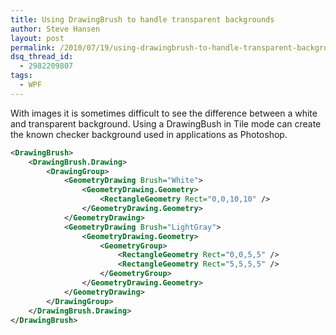 ```yaml
---
title: Using DrawingBrush to handle transparent backgrounds
author: Steve Hansen
layout: post
permalink: /2010/07/19/using-drawingbrush-to-handle-transparent-backgrounds/
dsq_thread_id:
  - 2982209807
tags:
  - WPF
---
```

With images it is sometimes difficult to see the difference between a white and transparent background. Using a DrawingBush in Tile mode can create the known checker background used in applications as Photoshop.

``` xml
<DrawingBrush>
    <DrawingBrush.Drawing>
        <DrawingGroup>
            <GeometryDrawing Brush="White">
                <GeometryDrawing.Geometry>
                    <RectangleGeometry Rect="0,0,10,10" />
                </GeometryDrawing.Geometry>
            </GeometryDrawing>
            <GeometryDrawing Brush="LightGray">
                <GeometryDrawing.Geometry>
                    <GeometryGroup>
                        <RectangleGeometry Rect="0,0,5,5" />
                        <RectangleGeometry Rect="5,5,5,5" />
                    </GeometryGroup>
                </GeometryDrawing.Geometry>
            </GeometryDrawing>
        </DrawingGroup>
    </DrawingBrush.Drawing>
</DrawingBrush>
```

<img class="alignnone size-full wp-image-129" title="TransparentBackground" src="http://i1.wp.com/xiu.shoeke.com/wp-content/uploads/2010/07/TransparentBackground.png?resize=143%2C134" alt="" data-recalc-dims="1" />
